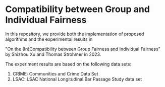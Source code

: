 # Compatibility between Group and Individual Fairness

In this repository, we provide both the implementation of proposed algorithms and the experimental results in

"On the (In)Compatibility between Group Fairness and Individual Fairness" by Shizhou Xu and Thomas Strohmer in 2023.

The experiment results are based on the following data sets:

1. CRIME: Communities and Crime Data Set
2. LSAC: LSAC National Longitudinal Bar Passage Study data set
